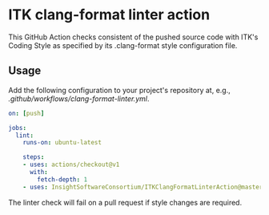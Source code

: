 # ITK clang-format linter action

This GitHub Action checks consistent of the pushed source code with ITK's Coding Style as
specified by its .clang-format style configuration file.

## Usage

Add the following configuration to your project's repository at, e.g.,  *.github/workflows/clang-format-linter.yml*.

```yml
on: [push]

jobs:
  lint:
    runs-on: ubuntu-latest

    steps:
    - uses: actions/checkout@v1
      with:
        fetch-depth: 1
    - uses: InsightSoftwareConsortium/ITKClangFormatLinterAction@master
```

The linter check will fail on a pull request if style changes are required.
